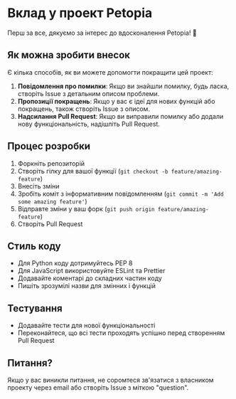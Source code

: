# Вклад у проект Petopia

Перш за все, дякуємо за інтерес до вдосконалення Petopia! 🙏

## Як можна зробити внесок

Є кілька способів, як ви можете допомогти покращити цей проект:

1. **Повідомлення про помилки**: Якщо ви знайшли помилку, будь ласка, створіть Issue з детальним описом проблеми.
2. **Пропозиції покращень**: Якщо у вас є ідеї для нових функцій або покращень, також створіть Issue з описом.
3. **Надсилання Pull Request**: Якщо ви виправили помилку або додали нову функціональність, надішліть Pull Request.

## Процес розробки

1. Форкніть репозиторій
2. Створіть гілку для вашої функції (`git checkout -b feature/amazing-feature`)
3. Внесіть зміни
4. Зробіть коміт з інформативним повідомленням (`git commit -m 'Add some amazing feature'`)
5. Відправте зміни у ваш форк (`git push origin feature/amazing-feature`)
6. Створіть Pull Request

## Стиль коду

- Для Python коду дотримуйтесь PEP 8
- Для JavaScript використовуйте ESLint та Prettier
- Додавайте коментарі до складних частин коду
- Пишіть зрозумілі назви для змінних і функцій

## Тестування

- Додавайте тести для нової функціональності
- Переконайтеся, що всі тести проходять успішно перед створенням Pull Request

## Питання?

Якщо у вас виникли питання, не соромтеся зв'язатися з власником проекту через email або створіть Issue з міткою "question".
